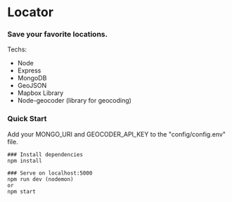 # Locator

### Save your favorite locations.

Techs:

- Node
- Express
- MongoDB
- GeoJSON
- Mapbox Library
- Node-geocoder (library for geocoding)

### Quick Start

Add your MONGO_URI and GEOCODER_API_KEY to the "config/config.env" file.

```
### Install dependencies
npm install

### Serve on localhost:5000
npm run dev (nodemon)
or
npm start
```
